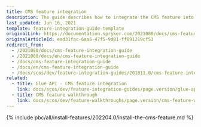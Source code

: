 ```yaml
---
title: CMS feature integration
description: The guide describes how to integrate the CMS feature into your project.
last_updated: Jun 16, 2021
template: feature-integration-guide-template
originalLink: https://documentation.spryker.com/2021080/docs/cms-feature-integration-guide
originalArticleId: ead31fac-6aa6-47f5-9d81-ff891219cf53
redirect_from:
  - /2021080/docs/cms-feature-integration-guide
  - /2021080/docs/en/cms-feature-integration-guide
  - /docs/cms-feature-integration-guide
  - /docs/en/cms-feature-integration-guide
  - /docs/scos/dev/feature-integration-guides/201811.0/cms-feature-integration.html
related:
  - title: Glue API - CMS feature integration
    link: docs/scos/dev/feature-integration-guides/page.version/glue-api/glue-api-cms-feature-integration.html
  - title: CMS feature walkthrough
    link: docs/scos/dev/feature-walkthroughs/page.version/cms-feature-walkthrough/cms-feature-walkthrough.html
---
```


{% include pbc/all/install-features/202204.0/install-the-cms-feature.md %} <!-- To edit, see /_includes/pbc/all/install-features/202204.0/install-the-cms-feature.md -->
